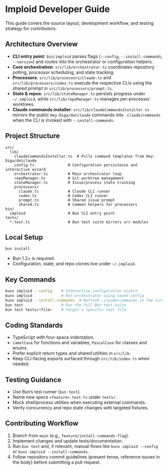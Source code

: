 # Imploid Developer Guide

This guide covers the source layout, development workflow, and testing strategy for contributors.

## Architecture Overview

- **CLI entry point**: `bin/imploid` parses flags (`--config`, `--install-commands`, `--version`) and routes into the orchestrator or configuration helpers.
- **Core orchestration**: `src/lib/orchestrator.ts` coordinates repository polling, processor scheduling, and state tracking.
- **Processors**: `src/lib/processors/claude.ts` and `src/lib/processors/codex.ts` execute the respective CLIs using the shared prompt in `src/lib/processors/prompt.ts`.
- **State & repos**: `src/lib/stateManager.ts` persists progress under `~/.imploid`, while `src/lib/repoManager.ts` manages per-processor worktrees.
- **Claude commands installer**: `src/lib/claudeCommandsInstaller.ts` mirrors the public `Hey-Diga/dotclaude` commands into `.claude/commands` when the CLI is invoked with `--install-commands`.

## Project Structure

```
src/
  lib/
    claudeCommandsInstaller.ts  # Pulls command templates from Hey-Diga/dotclaude
    config.ts               # Configuration persistence and interactive wizard
    orchestrator.ts         # Main orchestrator loop
    repoManager.ts          # Git worktree management
    stateManager.ts         # Issue/process state tracking
    processors/
      claude.ts             # Claude CLI runner
      codex.ts              # Codex CLI runner
      prompt.ts             # Shared issue prompt
      shared.ts             # Common helpers for processors
bin/
  imploid                   # Bun CLI entry point
tests/
  *.test.ts                 # Bun test suite mirrors src modules
```

## Local Setup

```bash
bun install
```

- Bun 1.2+ is required.
- Configuration, state, and repo clones live under `~/.imploid`.

## Key Commands

```bash
bunx imploid --config    # Interactive configuration wizard
bunx imploid             # Run orchestrator using saved config
bunx imploid --install-commands  # Refresh .claude/commands in the current repo
bun test                 # Run the full Bun test suite
bun test tests/<file>    # Target a specific test file
```

## Coding Standards

- TypeScript with four-space indentation.
- `camelCase` for functions and variables; `PascalCase` for classes and enums.
- Prefer explicit return types and shared utilities in `src/lib`.
- Keep CLI-facing exports surfaced through `src/lib/index.ts` when needed.

## Testing Guidance

- Use Bun’s test runner (`bun test`).
- Name new specs `<feature>.test.ts` under `tests/`.
- Mock shell/process utilities when executing external commands.
- Verify concurrency and repo state changes with targeted fixtures.

## Contributing Workflow

1. Branch from `main` (e.g., `feature/install-commands-flag`).
2. Implement changes and update tests/documentation.
3. Run `bun test` and, if relevant, manual flows like `bunx imploid --config` or `bunx imploid --install-commands`.
4. Follow repository commit guidelines (present tense, reference issues in the body) before submitting a pull request.
